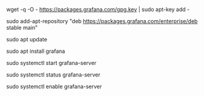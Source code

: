 wget -q -O - https://packages.grafana.com/gpg.key | sudo apt-key add -

sudo add-apt-repository "deb https://packages.grafana.com/enterprise/deb stable main"

sudo apt update

sudo apt install grafana

sudo systemctl start grafana-server

sudo systemctl status grafana-server

sudo systemctl enable grafana-server
